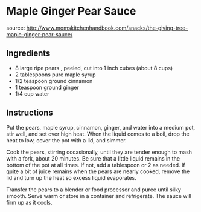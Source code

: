 # Maple Ginger Pear Sauce

source: http://www.momskitchenhandbook.com/snacks/the-giving-tree-maple-ginger-pear-sauce/

## Ingredients

* 8 large ripe pears , peeled, cut into 1 inch cubes (about 8 cups)
* 2 tablespoons pure maple syrup
* 1/2 teaspoon ground cinnamon
* 1 teaspoon ground ginger
* 1/4 cup water

## Instructions

Put the pears, maple syrup, cinnamon, ginger, and water into a medium pot, stir well, and set over high heat. When the liquid comes to a boil, drop the heat to low, cover the pot with a lid, and simmer.

Cook the pears, stirring occasionally, until they are tender enough to mash with a fork, about 20 minutes. Be sure that a little liquid remains in the bottom of the pot at all times. If not, add a tablespoon or 2 as needed. If quite a bit of juice remains when the pears are nearly cooked, remove the lid and turn up the heat so excess liquid evaporates.

Transfer the pears to a blender or food processor and puree until silky smooth. Serve warm or store in a container and refrigerate. The sauce will firm up as it cools.
